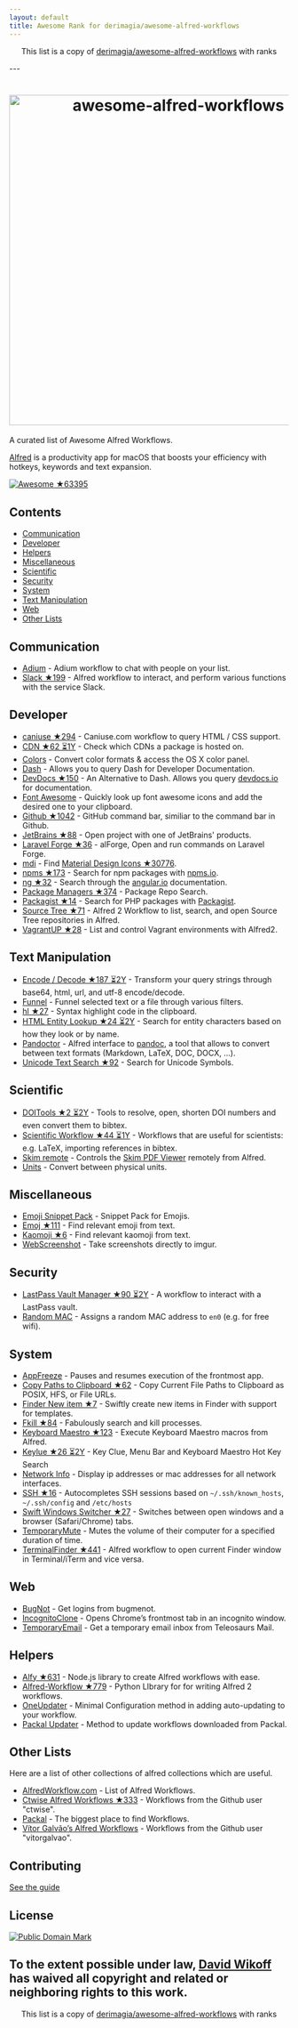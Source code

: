 ```yaml
---
layout: default
title: Awesome Rank for derimagia/awesome-alfred-workflows
---
```


<p align="center">
	This list is a copy of <a href="https://github.com/derimagia/awesome-alfred-workflows">derimagia/awesome-alfred-workflows</a> with ranks
</p>
---
<h1 align="center">
	<img width="594" src="https://cdn.rawgit.com/derimagia/awesome-alfred-workflows/master/media/header.gif" alt="awesome-alfred-workflows">
	<br>
</h1>

A curated list of Awesome Alfred Workflows.

[Alfred](https://www.alfredapp.com/) is a productivity app for macOS that boosts your efficiency with hotkeys, keywords and text expansion.

[![Awesome](https://cdn.rawgit.com/sindresorhus/awesome/d7305f38d29fed78fa85652e3a63e154dd8e8829/media/badge.svg) ★63395](https://github.com/sindresorhus/awesome)

## Contents
- [Communication](#communication)
- [Developer](#developer)
- [Helpers](#helpers)
- [Miscellaneous](#miscellaneous)
- [Scientific](#scientific)
- [Security](#security)
- [System](#system)
- [Text Manipulation](#text-manipulation)
- [Web](#web)
- [Other Lists](#other-lists)

## Communication
- [Adium](http://www.alfredforum.com/topic/1274-adium-workflow/) - Adium workflow to chat with people on your list.
- [Slack ★199](https://github.com/fspinillo/slackfred) - Alfred workflow to interact, and perform various functions with the service Slack.

## Developer
- [caniuse ★294](https://github.com/willfarrell/alfred-caniuse-workflow) - Caniuse.com workflow to query HTML / CSS support.
- [CDN ★62 ⏳1Y](https://github.com/willfarrell/alfred-cdn-workflow) - Check which CDNs a package is hosted on.
- [Colors](http://www.packal.org/workflow/colors) - Convert color formats & access the OS X color panel.
- [Dash](https://kapeli.com/dash) - Allows you to query Dash for Developer Documentation.
- [DevDocs ★150](https://github.com/yannickglt/alfred-devdocs) - An Alternative to Dash. Allows you query [devdocs.io](https://devdocs.io/) for documentation.
- [Font Awesome](https://github.com/ruedap/alfred2-font-awesome-workflow) - Quickly look up font awesome icons and add the desired one to your clipboard.
- [Github ★1042](https://github.com/gharlan/alfred-github-workflow) - GitHub command bar, similiar to the command bar in Github.
- [JetBrains ★88](https://github.com/bchatard/jetbrains-alfred-workflow) - Open project with one of JetBrains' products.
- [Laravel Forge ★36](https://github.com/vmitchell85/alforge) - alForge, Open and run commands on Laravel Forge.
- [mdi](https://github.com/importre/alfred-mdi) - Find [Material Design Icons ★30776](https://github.com/google/material-design-icons).
- [npms ★173](https://github.com/sindresorhus/alfred-npms) - Search for npm packages with [npms.io](https://npms.io).
- [ng ★32](https://github.com/SamVerschueren/alfred-ng) - Search through the [angular.io](https://angular.io) documentation.
- [Package Managers ★374](https://github.com/willfarrell/alfred-pkgman-workflow) - Package Repo Search.
- [Packagist ★14](https://github.com/vinkla/alfred-packagist) - Search for PHP packages with [Packagist](https://packagist.org).
- [Source Tree ★71](https://github.com/zhaocai/alfred2-sourcetree-workflow) - Alfred 2 Workflow to list, search, and open Source Tree repositories in Alfred.
- [VagrantUP ★28](https://github.com/m1keil/alfred-vagrant-workflow) - List and control Vagrant environments with Alfred2.

## Text Manipulation
- [Encode / Decode ★187 ⏳2Y](https://github.com/willfarrell/alfred-encode-decode-workflow) - Transform your query strings through base64, html, url, and utf-8 encode/decode.
- [Funnel](http://www.packal.org/workflow/funnel) - Funnel selected text or a file through various filters.
- [hl ★27](https://github.com/importre/alfred-hl) - Syntax highlight code in the clipboard.
- [HTML Entity Lookup ★24 ⏳2Y](https://github.com/ajgon/alfred2-html-entity-lookup) - Search for entity characters based on how they look or by name.
- [Pandoctor](https://github.com/smargh/alfred_pandoctor) - Alfred interface to [pandoc](http://pandoc.org), a tool that allows to convert between text formats (Markdown, LaTeX, DOC, DOCX, ...).
- [Unicode Text Search ★92](https://github.com/bevesce/unicode-symbols-search) - Search for Unicode Symbols.

## Scientific
- [DOITools ★2 ⏳2Y](https://github.com/hbuschme/doi-tools-alfred-workflow) - Tools to resolve, open, shorten DOI numbers and even convert them to bibtex.
- [Scientific Workflow ★44 ⏳1Y](https://github.com/andrewning/alfred-workflows-scientific) - Workflows that are useful for scientists: e.g. LaTeX, importing references in bibtex.
- [Skim remote](http://www.packal.org/workflow/skim-remote) - Controls the [Skim PDF Viewer](http://skim-app.sourceforge.net) remotely from Alfred.
- [Units](http://designandsuch.com/work/alfred-workflow-units) - Convert between physical units.

## Miscellaneous
- [Emoji Snippet Pack](http://joelcalifa.com/blog/alfred-emoji-snippet-pack/) - Snippet Pack for Emojis.
- [Emoj ★111](https://github.com/sindresorhus/alfred-emoj) - Find relevant emoji from text.
- [Kaomoji ★6](https://github.com/vinkla/alfred-kaomoji) - Find relevant kaomoji from text.
- [WebScreenshot](https://github.com/vitorgalvao/alfred-workflows/tree/master/WebScreenshot) - Take screenshots directly to imgur.

## Security
- [LastPass Vault Manager ★90 ⏳2Y](https://github.com/bachya/lp-vault-manager) - A workflow to interact with a LastPass vault.
- [Random MAC](http://www.packal.org/workflow/random-mac) - Assigns a random MAC address to `en0` (e.g. for free wifi).

## System
- [AppFreeze](https://github.com/vitorgalvao/alfred-workflows/tree/master/AppFreeze) - Pauses and resumes execution of the frontmost app.
- [Copy Paths to Clipboard ★62](https://github.com/franzheidl/copy-paths-to-clipboard) - Copy Current File Paths to Clipboard as POSIX, HFS, or File URLs.
- [Finder New item ★7](https://github.com/danielbayley/alfred-finder-new-item) - Swiftly create new items in Finder with support for templates.
- [Fkill ★84](https://github.com/SamVerschueren/alfred-fkill) - Fabulously search and kill processes.
- [Keyboard Maestro ★123](https://github.com/iansinnott/alfred-maestro) - Execute Keyboard Maestro macros from Alfred.
- [Keylue ★26 ⏳2Y](https://github.com/zhaocai/alfred2-keylue-workflow) - Key Clue, Menu Bar and Keyboard Maestro Hot Key Search
- [Network Info](http://www.packal.org/workflow/network-info) -  Display ip addresses or mac addresses for all network interfaces.
- [SSH ★16](https://github.com/isometry/alfred-ssh) - Autocompletes SSH sessions based on `~/.ssh/known_hosts`, `~/.ssh/config` and `/etc/hosts`
- [Swift Windows Switcher ★27](https://github.com/mandrigin/AlfredSwitchWindows) - Switches between open windows and a browser (Safari/Chrome) tabs.
- [TemporaryMute](http://www.packal.org/workflow/temporary-mute) - Mutes the volume of their computer for a specified duration of time.
- [TerminalFinder ★441](https://github.com/LeEnno/alfred-terminalfinder) - Alfred workflow to open current Finder window in Terminal/iTerm and vice versa.

## Web
- [BugNot](https://github.com/vitorgalvao/alfred-workflows/tree/master/BugNot) - Get logins from bugmenot.
- [IncognitoClone](https://github.com/vitorgalvao/alfred-workflows/tree/master/IncognitoClone) - Opens Chrome’s frontmost tab in an incognito window.
- [TemporaryEmail](https://github.com/vitorgalvao/alfred-workflows/tree/master/TemporaryEmail) - Get a temporary email inbox from Teleosaurs Mail.

## Helpers
- [Alfy ★631](https://github.com/sindresorhus/alfy) - Node.js library to create Alfred workflows with ease.
- [Alfred-Workflow ★779](https://github.com/deanishe/alfred-workflow) - Python LIbrary for for writing Alfred 2 workflows.
- [OneUpdater](https://github.com/vitorgalvao/alfred-workflows/tree/master/OneUpdater) - Minimal Configuration method in adding auto-updating to your workflow.
- [Packal Updater](http://www.packal.org/workflow/packal-updater) - Method to update workflows downloaded from Packal.

## Other Lists
Here are a list of other collections of alfred collections which are useful.

- [AlfredWorkflow.com](http://alfredworkflow.com) - List of Alfred Workflows.
- [Ctwise Alfred Workflows ★333](https://github.com/ctwise/alfred-workflows) - Workflows from the Github user "ctwise".
- [Packal](http://www.packal.org/) - The biggest place to find Workflows.
- [Vítor Galvão’s Alfred Workflows](https://github.com/vitorgalvao/alfred-workflows/) - Workflows from the Github user "vitorgalvao".

## Contributing
[See the guide](https://github.com/derimagia/awesome-alfred-workflows/blob/master/CONTRIBUTING.md)

## License
<a rel="license" href="http://creativecommons.org/publicdomain/mark/1.0/">
<img src="http://mirrors.creativecommons.org/presskit/buttons/88x31/svg/cc-zero.svg"
     style="border-style: none;" alt="Public Domain Mark" />
</a>

To the extent possible under law, [David Wikoff](https://github.com/derimagia) has waived all copyright and related or neighboring rights to this work.
---
<p align="center">
	This list is a copy of <a href="https://github.com/derimagia/awesome-alfred-workflows">derimagia/awesome-alfred-workflows</a> with ranks
</p>
